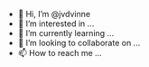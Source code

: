 - 👋 Hi, I’m @jvdvinne
- 👀 I’m interested in ...
- 🌱 I’m currently learning ...
- 💞️ I’m looking to collaborate on ...
- 📫 How to reach me ...

<!---
jvdvinne/jvdvinne is a ✨ special ✨ repository because its `README.md` (this file) appears on your GitHub profile.
You can click the Preview link to take a look at your changes.
--->
